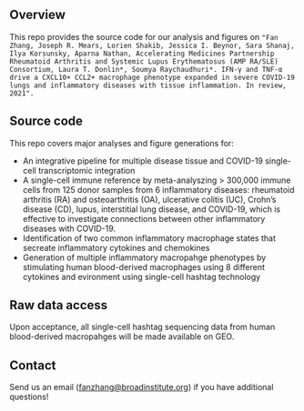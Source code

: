 ## Overview
This repo provides the source code for our analysis and figures on 
```"Fan Zhang, Joseph R. Mears, Lorien Shakib, Jessica I. Beynor, Sara Shanaj, Ilya Korsunsky, Aparna Nathan, Accelerating Medicines Partnership Rheumatoid Arthritis and Systemic Lupus Erythematosus (AMP RA/SLE) Consortium, Laura T. Donlin*, Soumya Raychaudhuri*. IFN-γ and TNF-α drive a CXCL10+ CCL2+ macrophage phenotype expanded in severe COVID-19 lungs and inflammatory diseases with tissue inflammation. In review, 2021".```

## Source code 

This repo covers major analyses and figure generations for:
 - An integrative pipeline for multiple disease tissue and COVID-19 single-cell transcriptomic integration 
 - A single-cell immune reference by meta-analyszing > 300,000 immune cells from 125 donor samples from 6 inflammatory diseases: rheumatoid arthritis (RA) and osteoarthritis (OA), ulcerative colitis (UC), Crohn’s disease (CD), lupus, interstitial lung disease, and COVID-19, which is effective to investigate connections between other inflammatory diseases with COVID-19.
 - Identification of two common inflammatory macrophage states that secreate inflammatory cytokines and chemokines
 - Generation of multiple inflammatory macropahge phenotypes by stimulating human blood-derived macrophages using 8 different cytokines and evironment using single-cell hashtag technology


## Raw data access
Upon acceptance, all single-cell hashtag sequencing data from human blood-derived macropahges will be made available on GEO.

## Contact
Send us an email (fanzhang@broadinstitute.org) if you have additional questions!
